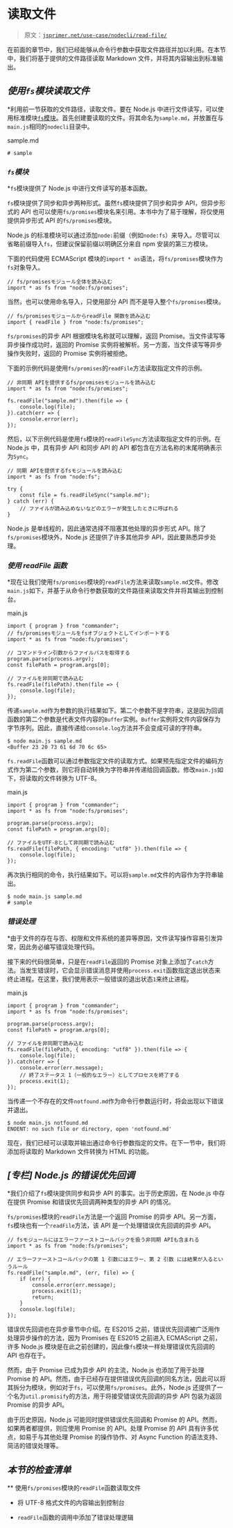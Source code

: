 # 读取文件

> 原文：[`jsprimer.net/use-case/nodecli/read-file/`](https://jsprimer.net/use-case/nodecli/read-file/)

在前面的章节中，我们已经能够从命令行参数中获取文件路径并加以利用。在本节中，我们将基于提供的文件路径读取 Markdown 文件，并将其内容输出到标准输出。

## *使用`fs`模块读取文件*

*利用前一节获取的文件路径，读取文件。要在 Node.js 中进行文件读写，可以使用标准模块[`fs`模块](https://nodejs.org/api/fs.html)。首先创建要读取的文件。将其命名为`sample.md`，并放置在与`main.js`相同的`nodecli`目录中。

sample.md

```
# sample 
```

### *`fs`模块*

*`fs`模块提供了 Node.js 中进行文件读写的基本函数。

`fs`模块提供了同步和异步两种形式。虽然`fs`模块提供了同步和异步 API，但异步形式的 API 也可以使用`fs/promises`模块名来引用。本书中为了易于理解，将仅使用提供异步形式 API 的`fs/promises`模块。

Node.js 的标准模块可以通过添加`node:`前缀（例如`node:fs`）来导入。尽管可以省略前缀导入`fs`，但建议保留前缀以明确区分来自 npm 安装的第三方模块。

下面的代码使用 ECMAScript 模块的`import * as`语法，将`fs/promises`模块作为`fs`对象导入。

```
// fs/promisesモジュール全体を読み込む
import * as fs from "node:fs/promises"; 
```

当然，也可以使用命名导入，只使用部分 API 而不是导入整个`fs/promises`模块。

```
// fs/promisesモジュールからreadFile 関数を読み込む
import { readFile } from "node:fs/promises"; 
```

`fs/promises`的异步 API 根据模块名称就可以理解，返回 Promise。当文件读写等异步操作成功时，返回的 Promise 实例将被解析。另一方面，当文件读写等异步操作失败时，返回的 Promise 实例将被拒绝。

下面的示例代码是使用`fs/promises`的`readFile`方法读取指定文件的示例。

```
// 非同期 APIを提供するfs/promisesモジュールを読み込む
import * as fs from "node:fs/promises";

fs.readFile("sample.md").then(file => {
    console.log(file);
}).catch(err => {
    console.error(err);
}); 
```

然后，以下示例代码是使用`fs`模块的`readFileSync`方法读取指定文件的示例。在 Node.js 中，具有异步 API 和同步 API 的 API 都包含在方法名称的末尾明确表示为`Sync`。

```
// 同期 APIを提供するfsモジュールを読み込む
import * as fs from "node:fs";

try {
    const file = fs.readFileSync("sample.md");
} catch (err) {
    // ファイルが読み込めないなどのエラーが発生したときに呼ばれる
} 
```

Node.js 是单线程的，因此通常选择不阻塞其他处理的异步形式 API。除了`fs/promises`模块外，Node.js 还提供了许多其他异步 API，因此要熟悉异步处理。

### *使用 readFile 函数*

*现在让我们使用`fs/promises`模块的`readFile`方法来读取`sample.md`文件。修改`main.js`如下，并基于从命令行参数获取的文件路径来读取文件并将其输出到控制台。

main.js

```
import { program } from "commander";
// fs/promisesモジュールをfsオブジェクトとしてインポートする
import * as fs from "node:fs/promises";

// コマンドライン引数からファイルパスを取得する
program.parse(process.argv);
const filePath = program.args[0];

// ファイルを非同期で読み込む
fs.readFile(filePath).then(file => {
    console.log(file);
}); 
```

传递`sample.md`作为参数的执行结果如下。第二个参数不是字符串，这是因为回调函数的第二个参数是代表文件内容的`Buffer`实例。`Buffer`实例将文件内容保存为字节序列。因此，直接传递给`console.log`方法并不会变成可读的字符串。

```
$ node main.js sample.md
<Buffer 23 20 73 61 6d 70 6c 65> 
```

`fs.readFile`函数可以通过参数指定文件的读取方式。如果预先指定文件的编码方式作为第二个参数，则它将自动转换为字符串并传递给回调函数。修改`main.js`如下，将读取的文件转换为 UTF-8。

main.js

```
import { program } from "commander";
import * as fs from "node:fs/promises";

program.parse(process.argv);
const filePath = program.args[0];

// ファイルをUTF-8として非同期で読み込む
fs.readFile(filePath, { encoding: "utf8" }).then(file => {
    console.log(file);
}); 
```

再次执行相同的命令，执行结果如下。可以将`sample.md`文件的内容作为字符串输出。

```
$ node main.js sample.md
# sample 
```

### *错误处理*

*由于文件的存在与否、权限和文件系统的差异等原因，文件读写操作容易引发异常，因此务必编写错误处理代码。

接下来的代码很简单，只是在`readFile`返回的 Promise 对象上添加了`catch`方法。当发生错误时，它会显示错误消息并使用`process.exit`函数指定退出状态来终止进程。在这里，我们使用表示一般错误的退出状态`1`来终止进程。

main.js

```
import { program } from "commander";
import * as fs from "node:fs/promises";

program.parse(process.argv);
const filePath = program.args[0];

// ファイルを非同期で読み込む
fs.readFile(filePath, { encoding: "utf8" }).then(file => {
    console.log(file);
}).catch(err => {
    console.error(err.message);
    // 終了ステータス 1（一般的なエラー）としてプロセスを終了する
    process.exit(1);
}); 
```

当传递一个不存在的文件`notfound.md`作为命令行参数运行时，将会出现以下错误并退出。

```
$ node main.js notfound.md
ENOENT: no such file or directory, open 'notfound.md' 
```

现在，我们已经可以读取并输出通过命令行参数指定的文件。在下一节中，我们将添加将读取的 Markdown 文件转换为 HTML 的功能。

## *[专栏] Node.js 的错误优先回调*

*我们介绍了`fs`模块提供同步和异步 API 的事实。出于历史原因，在 Node.js 中存在提供 Promise 和错误优先回调两种类型的异步 API 的情况。

`fs/promises`模块的`readFile`方法是一个返回 Promise 的异步 API。另一方面，`fs`模块也有一个`readFile`方法，该 API 是一个处理错误优先回调的异步 API。

```
// fsモジュールにはエラーファーストコールバックを扱う非同期 APIも含まれる
import * as fs from "node:fs/promises";

// エラーファーストコールバックの第 1 引数にはエラー、第 2 引数 には結果が入るというルール
fs.readFile("sample.md", (err, file) => {
    if (err) {
        console.error(err.message);
        process.exit(1);
        return;
    }
    console.log(file);
}); 
```

错误优先回调也在异步章节中介绍。在 ES2015 之前，错误优先回调被广泛用作处理异步操作的方法，因为 Promises 在 ES2015 之前进入 ECMAScript 之前，许多 Node.js 模块是在此之前创建的，因此像`fs`模块一样处理错误优先回调的 API 也存在于。

然而，由于 Promise 已成为异步 API 的主流，Node.js 也添加了用于处理 Promise 的 API。然而，由于已经存在提供错误优先回调的同名方法，因此可以将其拆分为模块，例如对于`fs`，可以使用`fs/promises`。此外，Node.js 还提供了一个名为`util.promisify`的方法，用于将接受错误优先回调的异步 API 包装为返回 Promise 的异步 API。

由于历史原因，Node.js 可能同时提供错误优先回调和 Promise 的 API。然而，如果两者都提供，则应使用 Promise 的 API。处理 Promise 的 API 具有许多优点，如易于与其他处理 Promise 的操作协作、对 Async Function 的语法支持、简洁的错误处理等。

## *本节的检查清单*

**   使用`fs/promises`模块的`readFile`函数读取文件

+   将 UTF-8 格式文件的内容输出到控制台

+   `readFile`函数的调用中添加了错误处理逻辑
